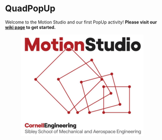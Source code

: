 # QuadPopUp

Welcome to the Motion Studio and our first PopUp activity! **Please visit our [wiki page](https://github.com/cornellmotionstudio/QuadPopUp/wiki) to get started.**

<p align="center">
<img width="400"  alt="Motion Studio" src="https://github.com/cornellmotionstudio/QuadPopUp/blob/master/images/MSlogo.jpg">
</p> 






